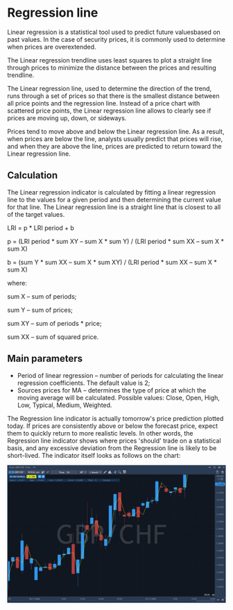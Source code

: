 # Regression line

Linear regression is a statistical tool used to predict future values ​​based on past values. In the case of security prices, it is commonly used to determine when prices are overextended.

The Linear regression trendline uses least squares to plot a straight line through prices to minimize the distance between the prices and resulting trendline.

The Linear regression line, used to determine the direction of the trend, runs through a set of prices so that there is the smallest distance between all price points and the regression line. Instead of a price chart with scattered price points, the Linear regression line allows to clearly see if prices are moving up, down, or sideways.

Prices tend to move above and below the Linear regression line. As a result, when prices are below the line, analysts usually predict that prices will rise, and when they are above the line, prices are predicted to return toward the Linear regression line.

## Calculation

The Linear regression indicator is calculated by fitting a linear regression line to the values for a given period and then determining the current value for that line. The Linear regression line is a straight line that is closest to all of the target values.

LRI = p \* LRI period + b

p = \(LRI period \* sum XY – sum X \* sum Y\) / \(LRI period \* sum XX – sum X \* sum X\)

b = \(sum Y \* sum XX – sum X \* sum XY\) / \(LRI period \* sum XX – sum X \* sum X\)

where:

sum X – sum of periods;

sum Y – sum of prices;

sum XY – sum of periods \* price;

sum XX – sum of squared price.

## Main parameters

* Period of linear regression – number of periods for calculating the linear regression coefficients. The default value is 2;
* Sources prices for MA – determines the type of price at which the moving average will be calculated. Possible values: Close, Open, High, Low, Typical, Medium, Weighted.

The Regression line indicator is actually tomorrow's price prediction plotted today. If prices are consistently above or below the forecast price, expect them to quickly return to more realistic levels. In other words, the Regression line indicator shows where prices 'should' trade on a statistical basis, and any excessive deviation from the Regression line is likely to be short-lived. The indicator itself looks as follows on the chart:

![](../../../../.gitbook/assets/screenshot_1%20%2827%29.jpg)

